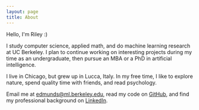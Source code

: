 ```yaml
---
layout: page
title: About
---
```


Hello, I'm Riley :)

I study computer science, applied math, and do machine learning research at UC Berkeley. I plan to continue working on interesting projects during my time as an undergraduate, then pursue an MBA or a PhD in artificial intelligence.

I live in Chicago, but grew up in Lucca, Italy. In my free time, I like to explore nature, spend quality time with friends, and read psychology.

Email me at [edmunds@ml.berkeley.edu](mailto:edmunds@ml.berkeley.edu), read my code on [GitHub](http://github.com/rileyedmunds), and find my professional background on [LinkedIn](http://uk.linkedin.com/in/rileyedmunds).
